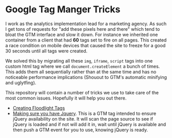 # Google Tag Manger Tricks

I work as the analytics implementation lead for a marketing agency. As such I get tons of requests for "add these pixels here and there" which tend to bloat the GTM interface and slow it down. For instance we inherited one container from a client that had **60** tags set to fire on all pages. This created a race condition on mobile devices that caused the site to freeze for a good 30 seconds until all tags were created.

We solved this by migrating all these `img`, `iframe`, `script` tags into one custom html tag where we call `document.createElement` a bunch of times. This adds them all sequentially rather than at the same time and has no noticeable performance implications (Shouout to GTM's automatic minifying and uglytfing).

This repository will contain a number of tricks we use to take care of the most common issues. Hopefully it will help you out there.

* [Creating Floodlight Tags](https://github.com/maxfwerner/google_tag_manager_tricks/tree/master/doubleclick_for_publishers_dfp/floodlight_tags.js)
* [Making sure you have Jquery](https://github.com/maxfwerner/google_tag_manager_tricks/tree/master/jQuery/ScriptLoaderInit.html). This is a GTM tag intended to ensure jQuery availability on the site. It will scan the page source to see if jQuery is loaded and if not will add it in, wait until jQuery is available and then push a GTM event for you to use, knowing jQuery is ready.
